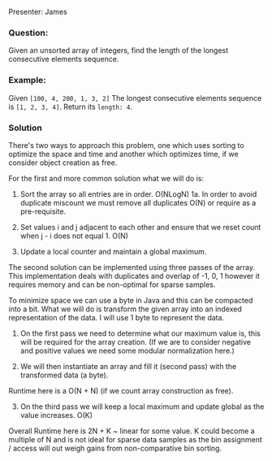 Presenter: James


### Question:
Given an unsorted array of integers, find the length of the longest consecutive elements sequence.


### Example:
Given ```[100, 4, 200, 1, 3, 2]```
The longest consecutive elements sequence is ```[1, 2, 3, 4]```. Return its ```length: 4```.

### Solution

There's two ways to approach this problem, one which uses sorting to optimize the space and time and
another which optimizes time, if we consider object creation as free.

For the first and more common solution what we will do is:

1. Sort the array so all entries are in order. O(NLogN)
1a. In order to avoid duplicate miscount we must remove all duplicates O(N) or require <SET> as a pre-requisite.

2. Set values i and j adjacent to each other and ensure that we reset count when j - i does not equal 1. O(N)

3. Update a local counter and maintain a global maximum.


The second solution can be implemented using three passes of the array.  This implementation deals with
duplicates and overlap of -1, 0, 1 however it requires memory and can be non-optimal for sparse samples.

To minimize space we can use a byte in Java and this can be compacted into a bit.
What we will do is transform the given array into an indexed representation of the data.
I will use 1 byte to represent the data.

1. On the first pass we need to determine what our maximum value is, this will be required
for the array creation. (If we are to consider negative and positive values we need some modular
normalization here.)

2. We will then instantiate an array and fill it (second pass) with the transformed data (a byte).

Runtime here is a O(N + N) (if we count array construction as free).

3. On the third pass we will keep a local maximum and update global as the value increases. O(K)

Overall Runtime here is 2N + K ~ linear for some value.  K could become a multiple of N and is not ideal
for sparse data samples as the bin assignment / access will out weigh gains from non-comparative bin sorting.




